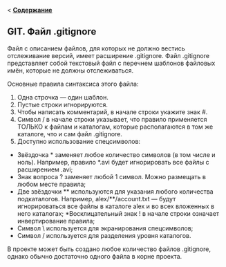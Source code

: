 < [__Содержание__](./readme.md)

## GIT. Файл .gitignore

Файл с описанием файлов, для которых не должно вестись отслеживание версий, имеет расширение .gitignore. Файл .gitignore представляет собой текстовый файл с перечнем шаблонов файловых имён, которые не должны отслеживаться.

Основные правила синтаксиса этого файла:

1. Одна строчка — один шаблон.
2. Пустые строки игнорируются.
3. Чтобы написать комментарий, в начале строки укажите знак #.
4. Символ / в начале строки указывает, что правило применяется ТОЛЬКО к файлам и каталогам, которые располагаются в том же каталоге, что и сам файл .gitignore.
5. Доступно использование спецсимволов:
  * Звёздочка * заменяет любое количество символов (в том числе и ноль). Например, правило *.avi будет игнорировать все файлы с расширением .avi;
  * Знак вопроса ? заменяет любой 1 символ. Можно размещать в любом месте правила;
  * Две звёздочки ** используются для указания любого количества подкаталогов. Например, alex/**/account.txt — будут игнорироваться все файлы в каталоге alex и во всех вложенных в него каталогах;
  *Восклицательный знак ! в начале строки означает инвертирование правила;
  * Символ \ используется для экранирования спецсимволов;
  * Символ / используется для разделения уровня каталогов.

В проекте может быть создано любое количество файлов .gitignore, однако обычно достаточно одного файла в корне проекта.  